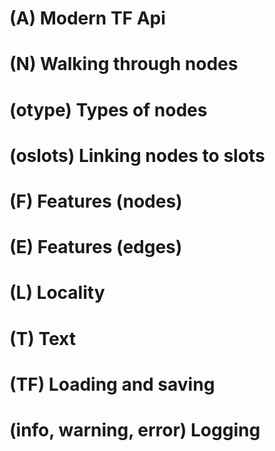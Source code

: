 # (A) Modern TF Api

# (N) Walking through nodes

# (otype) Types of nodes

# (oslots) Linking nodes to slots

# (F) Features (nodes)

# (E) Features (edges)

# (L) Locality

# (T) Text

# (TF) Loading and saving

# (info, warning, error) Logging
